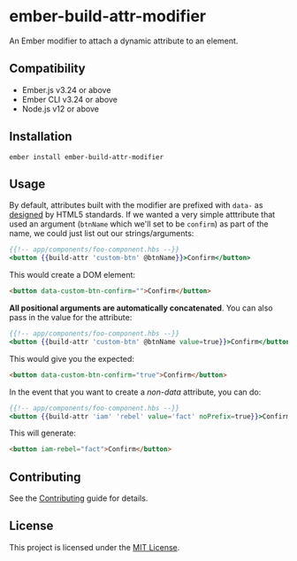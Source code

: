 ember-build-attr-modifier
==============================================================================

An Ember modifier to attach a dynamic attribute to an element.


Compatibility
------------------------------------------------------------------------------

* Ember.js v3.24 or above
* Ember CLI v3.24 or above
* Node.js v12 or above


Installation
------------------------------------------------------------------------------

```
ember install ember-build-attr-modifier
```


Usage
------------------------------------------------------------------------------

By default, attributes built with the modifier are prefixed with `data-` as [designed](https://developer.mozilla.org/en-US/docs/Learn/HTML/Howto/Use_data_attributes) by HTML5 standards. If we wanted a very simple atttribute that used an argument (`btnName` which we'll set to be `confirm`) as part of the name, we could just list out our strings/arguments:

```hbs
{{!-- app/components/foo-component.hbs --}}
<button {{build-attr 'custom-btn' @btnName}}>Confirm</button>
```

This would create a DOM element:
```html
<button data-custom-btn-confirm="">Confirm</button>
```

**All positional arguments are automatically concatenated**. You can also pass in the value for the attribute:
```hbs
{{!-- app/components/foo-component.hbs --}}
<button {{build-attr 'custom-btn' @btnName value=true}}>Confirm</button>
```

This would give you the expected:
```html
<button data-custom-btn-confirm="true">Confirm</button>
```

In the event that you want to create a _non-data_ attribute, you can do:
```hbs
{{!-- app/components/foo-component.hbs --}}
<button {{build-attr 'iam' 'rebel' value='fact' noPrefix=true}}>Confirm</button>
```

This will generate:
```html
<button iam-rebel="fact">Confirm</button>
```


Contributing
------------------------------------------------------------------------------

See the [Contributing](CONTRIBUTING.md) guide for details.


License
------------------------------------------------------------------------------

This project is licensed under the [MIT License](LICENSE.md).
